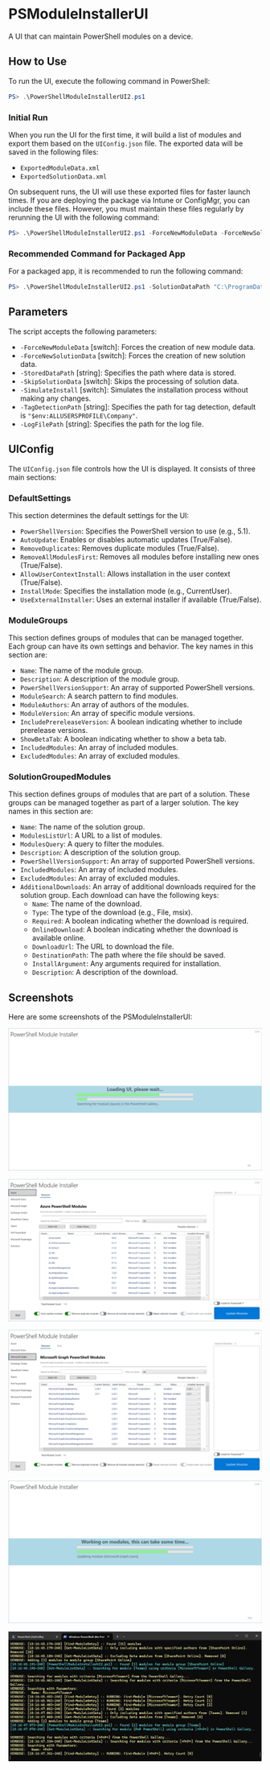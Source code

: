 # PSModuleInstallerUI

A UI that can maintain PowerShell modules on a device.

## How to Use

To run the UI, execute the following command in PowerShell:

```powershell
PS> .\PowerShellModuleInstallerUI2.ps1
```

### Initial Run

When you run the UI for the first time, it will build a list of modules and export them based on the `UIConfig.json` file. The exported data will be saved in the following files:

- `ExportedModuleData.xml`
- `ExportedSolutionData.xml`

On subsequent runs, the UI will use these exported files for faster launch times. If you are deploying the package via Intune or ConfigMgr, you can include these files. However, you must maintain these files regularly by rerunning the UI with the following command:

```powershell
PS> .\PowerShellModuleInstallerUI2.ps1 -ForceNewModuleData -ForceNewSolutionData
```

### Recommended Command for Packaged App

For a packaged app, it is recommended to run the following command:

```powershell
PS> .\PowerShellModuleInstallerUI2.ps1 -SolutionDataPath "C:\ProgramData\Company" -LogFilePath "C:\ProgramData\Company" -TagDetectionPath "C:\ProgramData\Company
```

## Parameters

The script accepts the following parameters:

- `-ForceNewModuleData` [switch]: Forces the creation of new module data.
- `-ForceNewSolutionData` [switch]: Forces the creation of new solution data.
- `-StoredDataPath` [string]: Specifies the path where data is stored.
- `-SkipSolutionData` [switch]: Skips the processing of solution data.
- `-SimulateInstall` [switch]: Simulates the installation process without making any changes.
- `-TagDetectionPath` [string]: Specifies the path for tag detection, default is `"$env:ALLUSERSPROFILE\Company"`.
- `-LogFilePath` [string]: Specifies the path for the log file.

## UIConfig

The `UIConfig.json` file controls how the UI is displayed. It consists of three main sections:

### DefaultSettings

This section determines the default settings for the UI:

- `PowerShellVersion`: Specifies the PowerShell version to use (e.g., 5.1).
- `AutoUpdate`: Enables or disables automatic updates (True/False).
- `RemoveDuplicates`: Removes duplicate modules (True/False).
- `RemoveAllModulesFirst`: Removes all modules before installing new ones (True/False).
- `AllowUserContextInstall`: Allows installation in the user context (True/False).
- `InstallMode`: Specifies the installation mode (e.g., CurrentUser).
- `UseExternalInstaller`: Uses an external installer if available (True/False).

### ModuleGroups

This section defines groups of modules that can be managed together. Each group can have its own settings and behavior. The key names in this section are:

- `Name`: The name of the module group.
- `Description`: A description of the module group.
- `PowerShellVersionSupport`: An array of supported PowerShell versions.
- `ModuleSearch`: A search pattern to find modules.
- `ModuleAuthors`: An array of authors of the modules.
- `ModuleVersion`: An array of specific module versions.
- `IncludePrereleaseVersion`: A boolean indicating whether to include prerelease versions.
- `ShowBetaTab`: A boolean indicating whether to show a beta tab.
- `IncludedModules`: An array of included modules.
- `ExcludedModules`: An array of excluded modules.

### SolutionGroupedModules

This section defines groups of modules that are part of a solution. These groups can be managed together as part of a larger solution. The key names in this section are:

- `Name`: The name of the solution group.
- `ModulesListUrl`: A URL to a list of modules.
- `ModulesQuery`: A query to filter the modules.
- `Description`: A description of the solution group.
- `PowerShellVersionSupport`: An array of supported PowerShell versions.
- `IncludedModules`: An array of included modules.
- `ExcludedModules`: An array of excluded modules.
- `AdditionalDownloads`: An array of additional downloads required for the solution group. Each download can have the following keys:
  - `Name`: The name of the download.
  - `Type`: The type of the download (e.g., File, msix).
  - `Required`: A boolean indicating whether the download is required.
  - `OnlineDownload`: A boolean indicating whether the download is available online.
  - `DownloadUrl`: The URL to download the file.
  - `DestinationPath`: The path where the file should be saved.
  - `InstallArgument`: Any arguments required for installation.
  - `Description`: A description of the download.

## Screenshots

Here are some screenshots of the PSModuleInstallerUI:

![Settings](.images/search.jpg)

![Module Management](.images/ui_main.jpg)


![Module Management](.images/multiple.jpg)

![Progress](.images/install_bar.jpg)

![Progress](.images/powershell_output.jpg)
